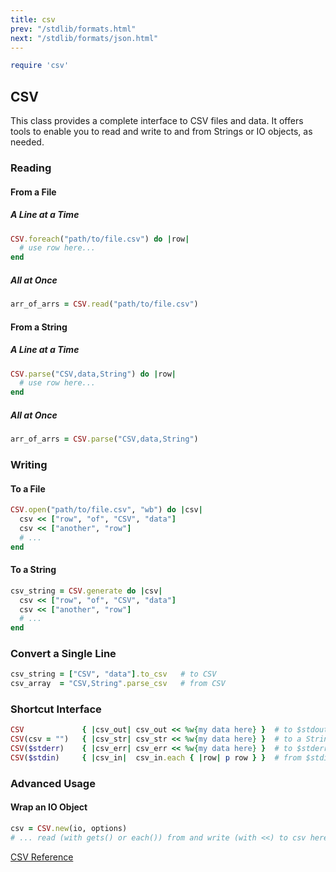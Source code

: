 ```yaml
---
title: csv
prev: "/stdlib/formats.html"
next: "/stdlib/formats/json.html"
---
```



```ruby
require 'csv'
```

## CSV[](#csv)

This class provides a complete interface to CSV files and data. It
offers tools to enable you to read and write to and from Strings or IO
objects, as needed.

### Reading[](#reading)

#### From a File[](#from-a-file)

##### A Line at a Time[](#a-line-at-a-time)


```ruby
CSV.foreach("path/to/file.csv") do |row|
  # use row here...
end
```

##### All at Once[](#all-at-once)


```ruby
arr_of_arrs = CSV.read("path/to/file.csv")
```

#### From a String[](#from-a-string)

##### A Line at a Time[](#a-line-at-a-time-1)


```ruby
CSV.parse("CSV,data,String") do |row|
  # use row here...
end
```

##### All at Once[](#all-at-once-1)


```ruby
arr_of_arrs = CSV.parse("CSV,data,String")
```

### Writing[](#writing)

#### To a File[](#to-a-file)


```ruby
CSV.open("path/to/file.csv", "wb") do |csv|
  csv << ["row", "of", "CSV", "data"]
  csv << ["another", "row"]
  # ...
end
```

#### To a String[](#to-a-string)


```ruby
csv_string = CSV.generate do |csv|
  csv << ["row", "of", "CSV", "data"]
  csv << ["another", "row"]
  # ...
end
```

### Convert a Single Line[](#convert-a-single-line)


```ruby
csv_string = ["CSV", "data"].to_csv   # to CSV
csv_array  = "CSV,String".parse_csv   # from CSV
```

### Shortcut Interface[](#shortcut-interface)


```ruby
CSV             { |csv_out| csv_out << %w{my data here} }  # to $stdout
CSV(csv = "")   { |csv_str| csv_str << %w{my data here} }  # to a String
CSV($stderr)    { |csv_err| csv_err << %w{my data here} }  # to $stderr
CSV($stdin)     { |csv_in|  csv_in.each { |row| p row } }  # from $stdin
```

### Advanced Usage[](#advanced-usage)

#### Wrap an IO Object[](#wrap-an-io-object)


```ruby
csv = CSV.new(io, options)
# ... read (with gets() or each()) from and write (with <<) to csv here ...
```

<a href='https://ruby-doc.org/stdlib-2.5.0/libdoc/csv/rdoc/CSV.html'
class='ruby-doc remote' target='_blank'>CSV Reference</a>

